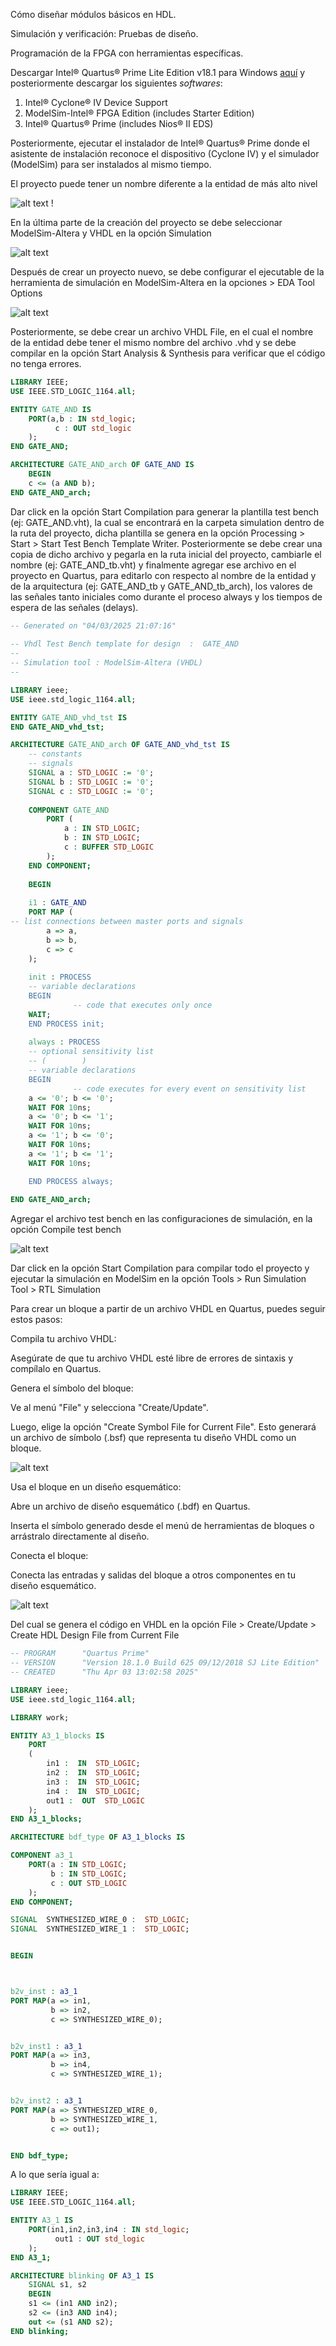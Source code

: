 Cómo diseñar módulos básicos en HDL.

Simulación y verificación: Pruebas de diseño.

Programación de la FPGA con herramientas específicas.





Descargar Intel® Quartus® Prime Lite Edition v18.1 para Windows <a href="https://www.intel.com/content/www/us/en/collections/products/fpga/software/downloads.html">aquí</a> y posteriormente descargar los siguientes <i>softwares</i>:

1. Intel® Cyclone® IV Device Support
2. ModelSim-Intel® FPGA Edition (includes Starter Edition)
3. Intel® Quartus® Prime (includes Nios® II EDS)

Posteriormente, ejecutar el instalador de Intel® Quartus® Prime donde el asistente de instalación reconoce el dispositivo (Cyclone IV) y el simulador (ModelSim) para ser instalados al mismo tiempo.

El proyecto puede tener un nombre diferente a la entidad de más alto nivel

![alt text](image.png)
!

En la última parte de la creación del proyecto se debe seleccionar ModelSim-Altera y VHDL en la opción Simulation

![alt text](image-2.png)

Después de crear un proyecto nuevo, se debe configurar el ejecutable de la herramienta de simulación en ModelSim-Altera en la opciones > EDA Tool Options

![alt text](image-1.png)

Posteriormente, se debe crear un archivo VHDL File, en el cual el nombre de la entidad debe tener el mismo nombre del archivo .vhd y se debe compilar en la opción Start Analysis & Synthesis para verificar que el código no tenga errores. 

```vhdl
LIBRARY IEEE;
USE IEEE.STD_LOGIC_1164.all;

ENTITY GATE_AND IS
    PORT(a,b : IN std_logic;
          c : OUT std_logic
    );	  
END GATE_AND;

ARCHITECTURE GATE_AND_arch OF GATE_AND IS
    BEGIN
    c <= (a AND b);
END GATE_AND_arch;
```

Dar click en la opción Start Compilation para generar la plantilla test bench (ej: GATE_AND.vht), la cual se encontrará en la carpeta simulation dentro de la ruta del proyecto, dicha plantilla se genera en la opción Processing > Start > Start Test Bench Template Writer. Posteriormente se debe crear una copia de dicho archivo y pegarla en la ruta inicial del proyecto, cambiarle el nombre (ej: GATE_AND_tb.vht) y finalmente agregar ese archivo en el proyecto en Quartus, para editarlo con respecto al nombre de la entidad y de la arquitectura (ej: GATE_AND_tb y GATE_AND_tb_arch), los valores de las señales tanto iniciales como durante el proceso always y los tiempos de espera de las señales (delays).

```vhdl
-- Generated on "04/03/2025 21:07:16"
                                                            
-- Vhdl Test Bench template for design  :  GATE_AND
-- 
-- Simulation tool : ModelSim-Altera (VHDL)
-- 

LIBRARY ieee;                                               
USE ieee.std_logic_1164.all;                                

ENTITY GATE_AND_vhd_tst IS
END GATE_AND_vhd_tst;

ARCHITECTURE GATE_AND_arch OF GATE_AND_vhd_tst IS
	-- constants                                                 
	-- signals                                                   
	SIGNAL a : STD_LOGIC := '0';
	SIGNAL b : STD_LOGIC := '0';
	SIGNAL c : STD_LOGIC := '0';
	
	COMPONENT GATE_AND
		PORT (
			a : IN STD_LOGIC;
			b : IN STD_LOGIC;
			c : BUFFER STD_LOGIC
		);
	END COMPONENT;
	
	BEGIN
	
	i1 : GATE_AND
	PORT MAP (
-- list connections between master ports and signals
		a => a,
		b => b,
		c => c
	);
		
	init : PROCESS                                               
	-- variable declarations                                     
	BEGIN                                                        
			  -- code that executes only once                      
	WAIT;                                                       
	END PROCESS init;
	
	always : PROCESS                                              
	-- optional sensitivity list                                  
	-- (        )                                                 
	-- variable declarations                                      
	BEGIN                                                         
			  -- code executes for every event on sensitivity list  
	a <= '0'; b <= '0';
	WAIT FOR 10ns; 
	a <= '0'; b <= '1';
	WAIT FOR 10ns;   
	a <= '1'; b <= '0';
	WAIT FOR 10ns; 
	a <= '1'; b <= '1';
	WAIT FOR 10ns;      

	END PROCESS always; 
	
END GATE_AND_arch;
```

Agregar el archivo test bench en las configuraciones de simulación, en la opción Compile test bench 

![alt text](image-3.png)

Dar click en la opción Start Compilation para compilar todo el proyecto y ejecutar la simulación en ModelSim en la opción Tools > Run Simulation Tool > RTL Simulation










Para crear un bloque a partir de un archivo VHDL en Quartus, puedes seguir estos pasos:

Compila tu archivo VHDL:

Asegúrate de que tu archivo VHDL esté libre de errores de sintaxis y compílalo en Quartus.

Genera el símbolo del bloque:

Ve al menú "File" y selecciona "Create/Update".

Luego, elige la opción "Create Symbol File for Current File". Esto generará un archivo de símbolo (.bsf) que representa tu diseño VHDL como un bloque.

![alt text](image-4.png)

Usa el bloque en un diseño esquemático:

Abre un archivo de diseño esquemático (.bdf) en Quartus.

Inserta el símbolo generado desde el menú de herramientas de bloques o arrástralo directamente al diseño.

Conecta el bloque:

Conecta las entradas y salidas del bloque a otros componentes en tu diseño esquemático.

![alt text](image-3.png)

Del cual se genera el código en VHDL en la opción File > Create/Update > Create HDL Design File from Current File

```vhdl
-- PROGRAM		"Quartus Prime"
-- VERSION		"Version 18.1.0 Build 625 09/12/2018 SJ Lite Edition"
-- CREATED		"Thu Apr 03 13:02:58 2025"

LIBRARY ieee;
USE ieee.std_logic_1164.all; 

LIBRARY work;

ENTITY A3_1_blocks IS 
    PORT
    (
        in1 :  IN  STD_LOGIC;
        in2 :  IN  STD_LOGIC;
        in3 :  IN  STD_LOGIC;
        in4 :  IN  STD_LOGIC;
        out1 :  OUT  STD_LOGIC
    );
END A3_1_blocks;

ARCHITECTURE bdf_type OF A3_1_blocks IS 

COMPONENT a3_1
    PORT(a : IN STD_LOGIC;
         b : IN STD_LOGIC;
         c : OUT STD_LOGIC
    );
END COMPONENT;

SIGNAL	SYNTHESIZED_WIRE_0 :  STD_LOGIC;
SIGNAL	SYNTHESIZED_WIRE_1 :  STD_LOGIC;


BEGIN 



b2v_inst : a3_1
PORT MAP(a => in1,
         b => in2,
         c => SYNTHESIZED_WIRE_0);


b2v_inst1 : a3_1
PORT MAP(a => in3,
         b => in4,
         c => SYNTHESIZED_WIRE_1);


b2v_inst2 : a3_1
PORT MAP(a => SYNTHESIZED_WIRE_0,
         b => SYNTHESIZED_WIRE_1,
         c => out1);


END bdf_type;
```

A lo que sería igual a:

```vhdl
LIBRARY IEEE;
USE IEEE.STD_LOGIC_1164.all;

ENTITY A3_1 IS
    PORT(in1,in2,in3,in4 : IN std_logic;
          out1 : OUT std_logic
    );	  
END A3_1;

ARCHITECTURE blinking OF A3_1 IS
    SIGNAL s1, s2 
    BEGIN
    s1 <= (in1 AND in2);
    s2 <= (in3 AND in4);
    out <= (s1 AND s2);
END blinking;
```